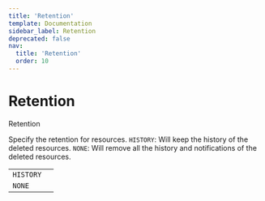 ```yaml
---
title: 'Retention'
template: Documentation
sidebar_label: Retention
deprecated: false
nav:
  title: 'Retention'
  order: 10
---
```


# Retention

<div style={{'fontFamily':'monospace'}}><span style={{'fontSize':'1.5rem','fontWeight':500}}>Retention</span></div>

Specify the retention for resources. `HISTORY`: Will keep the history of the deleted resources. `NONE`: Will remove all the history and notifications of the deleted resources.

| | |
| -- | -- |
| `HISTORY` |  |
| `NONE` |  |